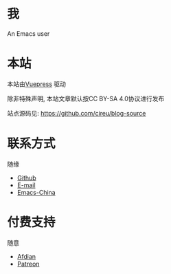 # 我

An Emacs user

# 本站

本站由[Vuepress](https://github.com/vuejs/vuepress) 驱动

除非特殊声明, 本站文章默认按CC BY-SA 4.0协议进行发布

站点源码见: <https://github.com/cireu/blog-source>

# 联系方式

随缘

- [Github](https://github.com/cireu)
- [E-mail](mailto://all_but_last@163.com)
- [Emacs-China](https://emacs-china.org/u/cireu)

# 付费支持

随意

- [Afdian](https://afdian.net/@cireu)
- [Patreon](https://www.patreon.com/user?u=24945220)
